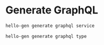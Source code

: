 # Generate GraphQL

```sh
hello-gen generate graphql service
```

```sh
hello-gen generate graphql type
```
